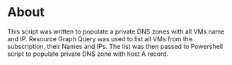 # About
This script was written to populate a private DNS zones with all VMs name and IP. Resource Graph Query was used to list all VMs from the subscription, their Names and IPs. The list was then passed to Powershell script to populate private DNS zone with host A record.